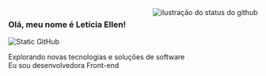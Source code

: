<img align='right' src="https://github-readme-stats.vercel.app/api?username=leticia-ellen&show_icons=true&title_color=783c00&text_color=af552e&icon_color=783c00&bg_color=f8efd4&cache_seconds=2300" alt="ilustração do status do github">

### Olá, meu nome é Letícia Ellen!

<img src="https://img.shields.io/static/v1?label=Overview&message=Letícia Ellen&color=f8efd4&style=for-the-badge&logo=GitHub" alt="Static GitHub">

<p>Explorando novas tecnologias e soluções de software<br/> Eu sou desenvolvedora Front-end</p>

    
